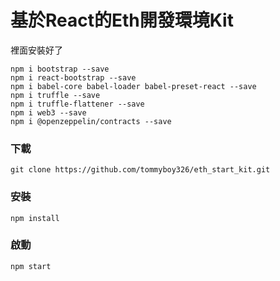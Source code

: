 # 基於React的Eth開發環境Kit

裡面安裝好了

```
npm i bootstrap --save
npm i react-bootstrap --save
npm i babel-core babel-loader babel-preset-react --save
npm i truffle --save
npm i truffle-flattener --save
npm i web3 --save
npm i @openzeppelin/contracts --save
```


### 下載

```
git clone https://github.com/tommyboy326/eth_start_kit.git
```

### 安裝

```
npm install
```

### 啟動
```
npm start
```